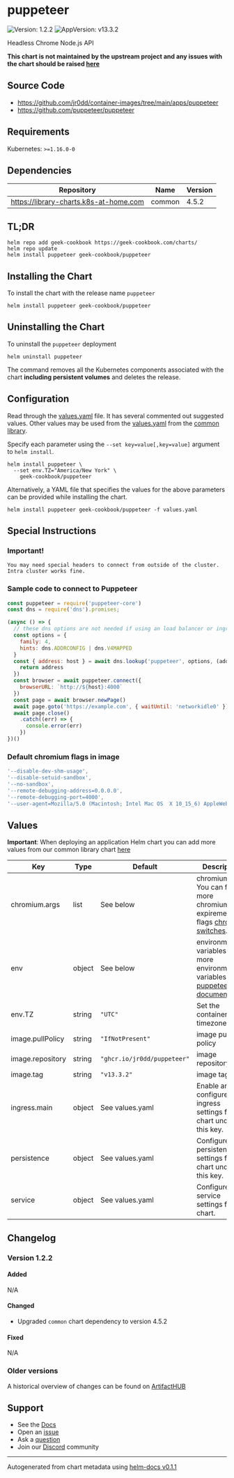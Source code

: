 # puppeteer

![Version: 1.2.2](https://img.shields.io/badge/Version-1.2.2-informational?style=flat-square) ![AppVersion: v13.3.2](https://img.shields.io/badge/AppVersion-v13.3.2-informational?style=flat-square)

Headless Chrome Node.js API

**This chart is not maintained by the upstream project and any issues with the chart should be raised [here](https://github.com/geek-cookbook/charts/issues/new/choose)**

## Source Code

* <https://github.com/jr0dd/container-images/tree/main/apps/puppeteer>
* <https://github.com/puppeteer/puppeteer>

## Requirements

Kubernetes: `>=1.16.0-0`

## Dependencies

| Repository | Name | Version |
|------------|------|---------|
| https://library-charts.k8s-at-home.com | common | 4.5.2 |

## TL;DR

```console
helm repo add geek-cookbook https://geek-cookbook.com/charts/
helm repo update
helm install puppeteer geek-cookbook/puppeteer
```

## Installing the Chart

To install the chart with the release name `puppeteer`

```console
helm install puppeteer geek-cookbook/puppeteer
```

## Uninstalling the Chart

To uninstall the `puppeteer` deployment

```console
helm uninstall puppeteer
```

The command removes all the Kubernetes components associated with the chart **including persistent volumes** and deletes the release.

## Configuration

Read through the [values.yaml](./values.yaml) file. It has several commented out suggested values.
Other values may be used from the [values.yaml](https://github.com/geek-cookbook/library-charts/tree/main/charts/stable/common/values.yaml) from the [common library](https://github.com/geek-cookbook/library-charts/tree/main/charts/stable/common).

Specify each parameter using the `--set key=value[,key=value]` argument to `helm install`.

```console
helm install puppeteer \
  --set env.TZ="America/New York" \
    geek-cookbook/puppeteer
```

Alternatively, a YAML file that specifies the values for the above parameters can be provided while installing the chart.

```console
helm install puppeteer geek-cookbook/puppeteer -f values.yaml
```

## Special Instructions
### **Important!**

```console
You may need special headers to connect from outside of the cluster. Intra cluster works fine.
```

### Sample code to connect to Puppeteer

```javascript
const puppeteer = require('puppeteer-core')
const dns = require('dns').promises;

(async () => {
  // these dns options are not needed if using an load balancer or ingress
  const options = {
    family: 4,
    hints: dns.ADDRCONFIG | dns.V4MAPPED
  }
  const { address: host } = await dns.lookup('puppeteer', options, (address) => {
    return address
  })
  const browser = await puppeteer.connect({
    browserURL: `http://${host}:4000`
  })
  const page = await browser.newPage()
  await page.goto('https://example.com', { waitUntil: 'networkidle0' })
  await page.close()
    .catch((err) => {
      console.error(err)
    })
})()
```

### Default chromium flags in image

```javascript
'--disable-dev-shm-usage',
'--disable-setuid-sandbox',
'--no-sandbox',
'--remote-debugging-address=0.0.0.0',
'--remote-debugging-port=4000',
'--user-agent=Mozilla/5.0 (Macintosh; Intel Mac OS  X 10_15_6) AppleWebKit/537.36 (KHTML, like Gecko) Chrome/ 85.0.4183.121 Safari/537.36'
```

## Values

**Important**: When deploying an application Helm chart you can add more values from our common library chart [here](https://github.com/geek-cookbook/library-charts/tree/main/charts/stable/common)

| Key | Type | Default | Description |
|-----|------|---------|-------------|
| chromium.args | list | See below | chromium args. You can find more chromium expiremental flags [chromium switches](https://peter.sh/experiments/chromium-command-line-switches/). |
| env | object | See below | environment variables. See more environment variables in the [puppeteer documentation](https://github.com/puppeteer/puppeteer/blob/main/docs/api.md#environment-variables). |
| env.TZ | string | `"UTC"` | Set the container timezone |
| image.pullPolicy | string | `"IfNotPresent"` | image pull policy |
| image.repository | string | `"ghcr.io/jr0dd/puppeteer"` | image repository |
| image.tag | string | `"v13.3.2"` | image tag |
| ingress.main | object | See values.yaml | Enable and configure ingress settings for the chart under this key. |
| persistence | object | See values.yaml | Configure persistence settings for the chart under this key. |
| service | object | See values.yaml | Configures service settings for the chart. |

## Changelog

### Version 1.2.2

#### Added

N/A

#### Changed

* Upgraded `common` chart dependency to version 4.5.2

#### Fixed

N/A

### Older versions

A historical overview of changes can be found on [ArtifactHUB](https://artifacthub.io/packages/helm/geek-cookbook/puppeteer?modal=changelog)

## Support

- See the [Docs](https://docs.geek-cookbook.com/our-helm-charts/getting-started/)
- Open an [issue](https://github.com/geek-cookbook/charts/issues/new/choose)
- Ask a [question](https://github.com/geek-cookbook/organization/discussions)
- Join our [Discord](http://chat.funkypenguin.co.nz) community

----------------------------------------------
Autogenerated from chart metadata using [helm-docs v0.1.1](https://github.com/geek-cookbook/helm-docs/releases/v0.1.1)
